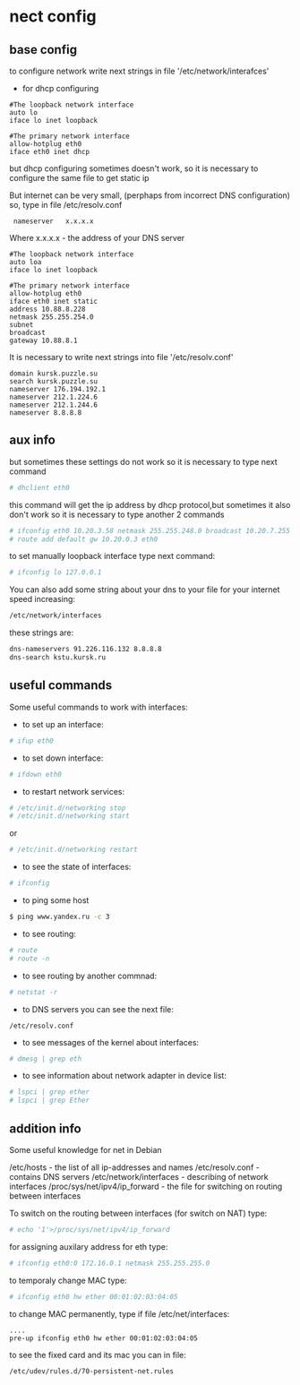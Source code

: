 # nect config

## base config
to configure network write next strings in file '/etc/network/interafces'
- for dhcp configuring
```
#The loopback network interface 
auto lo                         
iface lo inet loopback         
 
#The primary network interface
allow-hotplug eth0 
iface eth0 inet dhcp
```

but dhcp configuring sometimes doesn't work, so it is necessary to configure
 the same file to get static ip 
 
But internet can be very small, (perphaps from incorrect DNS configuration)
so, type in file /etc/resolv.conf
```
 nameserver   x.x.x.x 
```
Where x.x.x.x - the address of your DNS server
  
```
#The loopback network interface 
auto loa 
iface lo inet loopback 

#The primary network interface
allow-hotplug eth0 
iface eth0 inet static 
address 10.88.8.228
netmask 255.255.254.0 
subnet 
broadcast 
gateway 10.88.8.1 
```
 
It is necessary to write next strings into file '/etc/resolv.conf'
```
domain kursk.puzzle.su 
search kursk.puzzle.su 
nameserver 176.194.192.1 
nameserver 212.1.224.6 
nameserver 212.1.244.6
nameserver 8.8.8.8
```


## aux info
but sometimes these settings do not work
so it is necessary to type next command
```sh
# dhclient eth0
```

this command will get the ip address by dhcp protocol,but sometimes 
it also don't work so it is necessary to type another 2 commands
```sh
# ifconfig eth0 10.20.3.58 netmask 255.255.248.0 broadcast 10.20.7.255
# route add default gw 10.20.0.3 eth0
```

to set manually loopback interface type next command:
```sh
# ifconfig lo 127.0.0.1
```

You can also add some string about your dns to your file for 
your internet speed increasing:
```sh
/etc/network/interfaces 
```

these strings are:
```sh
dns-nameservers 91.226.116.132 8.8.8.8
dns-search kstu.kursk.ru               
```


## useful commands
Some useful commands to work with interfaces:
 
- to set up an interface: 
```sh
# ifup eth0
```

- to set down interface: 
```sh
# ifdown eth0
```

- to restart network services:
```sh
# /etc/init.d/networking stop
# /etc/init.d/networking start
```
or 
```sh
# /etc/init.d/networking restart
```

- to see the state of interfaces:
```sh
# ifconfig
```

- to ping some host
```sh
$ ping www.yandex.ru -c 3
```

- to see routing:
```sh
# route
# route -n
```

- to see routing by another commnad:
```sh
# netstat -r 
```

- to DNS servers you can see the next file:
```
/etc/resolv.conf
```

- to see messages of the kernel about interfaces:
```sh
# dmesg | grep eth 
```

- to see information about network adapter in device list:
```sh
# lspci | grep ether
# lspci | grep Ether 
```
 

## addition info
Some useful knowledge for net in Debian
 
/etc/hosts - the list of all ip-addresses and names
/etc/resolv.conf - contains DNS servers
/etc/network/interfaces - describing of network interfaces
/proc/sys/net/ipv4/ip_forward - the file for switching on routing between interfaces

To switch on the routing between interfaces (for switch on NAT) type:
```sh
# echo '1'>/proc/sys/net/ipv4/ip_forward
```

for assigning auxilary address for eth type:
```sh
# ifconfig eth0:0 172.16.0.1 netmask 255.255.255.0
```

to temporaly change MAC type:
```sh
# ifconfig eth0 hw ether 00:01:02:03:04:05 
```

to change MAC permanently, type if file /etc/net/interfaces:
```
....
pre-up ifconfig eth0 hw ether 00:01:02:03:04:05
```

to see the fixed card and its mac you can in file:
```sh
/etc/udev/rules.d/70-persistent-net.rules
```

